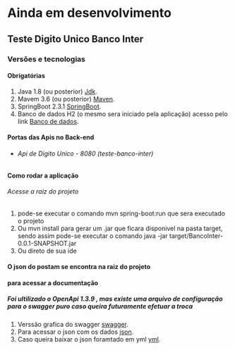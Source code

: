 # Ainda em desenvolvimento
## Teste Digito Unico Banco Inter
### Versões e tecnologias
#### Obrigatórias
1. Java 1.8 (ou posterior) [Jdk](https://www.oracle.com/java/technologies/javase/javase-jdk8-downloads.html).
2. Mavem 3.6 (ou posterior) [Maven](https://maven.apache.org/download.cgi).
3. SpringBoot 2.3.1 [SpringBoot](https://start.spring.io/).
3. Banco de dados H2 (o mesmo sera iniciado pela aplicação) acesso pelo link [Banco de dados](localhost:8080/h2).
#### Portas das Apis no Back-end
- ###### Api de Digito Unico - 8080 (teste-banco-inter)
#### Como rodar a aplicação
###### Acesse a raiz do projeto 
1. pode-se executar o comando mvn spring-boot:run que sera executado o projeto 
2. Ou mvn install para gerar um .jar que ficara disponivel na pasta target, sendo assim pode-se executar o comando java -jar target/BancoInter-0.0.1-SNAPSHOT.jar
3. Ou direto de sua ide
#### O json do postam se encontra na raiz do projeto
#### para acessar a documentação  
##### Foi ultilizado o OpenApi 1.3.9 , mas existe uma arquivo de configuração para o swagger puro caso queira futuramente efetuar a troca
1. Verssão grafica do swagger [swagger](http://localhost:8080/swagger).
2. Para acessar o json com os dados [json](http://localhost:8080/api-docs).
3. Caso queira baixar o json foramtado em yml [yml](http://localhost:8080/api-docs.yaml).